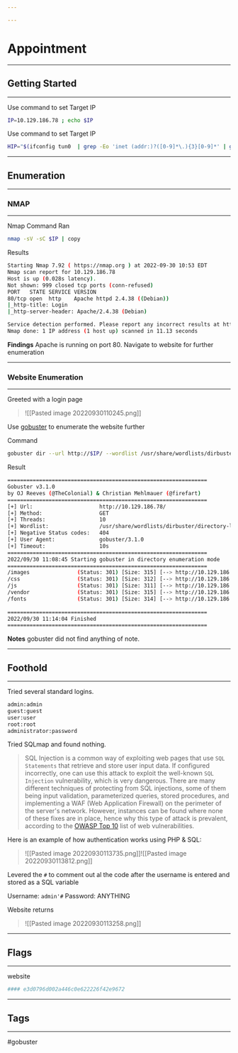 ```yaml
---

---
```


# Appointment
---
## Getting Started
---
Use command to set Target IP
```bash
IP=10.129.186.78 ; echo $IP
```

Use command to set Target IP
```bash
HIP="$(ifconfig tun0  | grep -Eo 'inet (addr:)?([0-9]*\.){3}[0-9]*' | grep -Eo '([0-9]*\.){3}[0-9]*' | grep -v '127.0.0.1')" ; echo $HIP

```
---
## Enumeration
---
### NMAP
---
Nmap Command Ran
```bash
nmap -sV -sC $IP | copy
```

Results
```bash
Starting Nmap 7.92 ( https://nmap.org ) at 2022-09-30 10:53 EDT
Nmap scan report for 10.129.186.78
Host is up (0.028s latency).
Not shown: 999 closed tcp ports (conn-refused)
PORT   STATE SERVICE VERSION
80/tcp open  http    Apache httpd 2.4.38 ((Debian))
|_http-title: Login
|_http-server-header: Apache/2.4.38 (Debian)

Service detection performed. Please report any incorrect results at https://nmap.org/submit/ .
Nmap done: 1 IP address (1 host up) scanned in 11.13 seconds

```

**Findings**
Apache is  running on port 80. Navigate to website for further enumeration

---
### Website Enumeration
---
Greeted with a login page

>![[Pasted image 20220930110245.png]]

Use [gobuster](obsidian://open?vault=OSCP&file=TOOLS%2Fgobuster%2FMAN) to enumerate the website further

Command
```bash
gobuster dir --url http://$IP/ --wordlist /usr/share/wordlists/dirbuster/directory-list-2.3-small.txt 
```

Result
```bash
===============================================================
Gobuster v3.1.0
by OJ Reeves (@TheColonial) & Christian Mehlmauer (@firefart)
===============================================================
[+] Url:                     http://10.129.186.78/
[+] Method:                  GET
[+] Threads:                 10
[+] Wordlist:                /usr/share/wordlists/dirbuster/directory-list-2.3-small.txt
[+] Negative Status codes:   404
[+] User Agent:              gobuster/3.1.0
[+] Timeout:                 10s
===============================================================
2022/09/30 11:08:45 Starting gobuster in directory enumeration mode
===============================================================
/images               (Status: 301) [Size: 315] [--> http://10.129.186.78/images/]
/css                  (Status: 301) [Size: 312] [--> http://10.129.186.78/css/]   
/js                   (Status: 301) [Size: 311] [--> http://10.129.186.78/js/]    
/vendor               (Status: 301) [Size: 315] [--> http://10.129.186.78/vendor/]
/fonts                (Status: 301) [Size: 314] [--> http://10.129.186.78/fonts/] 
                                                                                  
===============================================================
2022/09/30 11:14:04 Finished
===============================================================

```

**Notes**
gobuster did not find anything of note.


---
## Foothold
---
Tried several standard logins.
```bash
admin:admin  
guest:guest  
user:user  
root:root  
administrator:password
```

Tried SQLmap and found nothing.

>SQL Injection is a common way of exploiting web pages that use `SQL Statements` that  retrieve and store user input data. If configured incorrectly, one can use this attack  to exploit the well-known `SQL Injection` vulnerability, which is very dangerous. There are many different techniques of protecting from SQL injections, some of them being input validation, parameterized queries, stored procedures, and implementing a WAF (Web Application Firewall) on the perimeter of the server's network. However, instances can  be found where none of these fixes are in place, hence why this type of attack is  prevalent, according to the [OWASP Top 10](https://owasp.org/www-project-top-ten/) list  of web vulnerabilities.

Here is an example of how authentication works using PHP & SQL:
>![[Pasted image 20220930113735.png]]![[Pasted image 20220930113812.png]]  

Levered the `#` to comment out al the code after the username is entered and stored as a SQL variable

Username: `admin'#`
Password: ANYTHING

Website returns
>![[Pasted image 20220930113258.png]]

---
## Flags
---
website
```bash
#### e3d0796d002a446c0e622226f42e9672
```


---
## Tags
---
#gobuster 